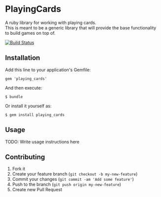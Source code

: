# PlayingCards

A ruby library for working with playing cards.  
This is meant to be a generic library that will provide the base functionality to build games on top of.

[![Build Status](https://secure.travis-ci.org/tcocca/playing_cards.png?branch=master)](https://travis-ci.org/tcocca/playing_cards)

## Installation

Add this line to your application's Gemfile:

    gem 'playing_cards'

And then execute:

    $ bundle

Or install it yourself as:

    $ gem install playing_cards

## Usage

TODO: Write usage instructions here

## Contributing

1. Fork it
2. Create your feature branch (`git checkout -b my-new-feature`)
3. Commit your changes (`git commit -am 'Add some feature'`)
4. Push to the branch (`git push origin my-new-feature`)
5. Create new Pull Request
